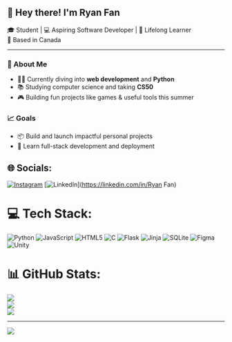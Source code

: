## 👋 Hey there! I'm Ryan Fan

🎓 Student | 💻 Aspiring Software Developer | 🧠 Lifelong Learner  
📍 Based in Canada  

---

### 🚀 About Me

- 🧑‍💻 Currently diving into **web development** and **Python**
- 📚 Studying computer science and taking **CS50**
- 🎮 Building fun projects like games & useful tools this summer

### 📈 Goals

- 📦 Build and launch impactful personal projects  
- 📖 Learn full-stack development and deployment  

## 🌐 Socials:
[![Instagram](https://img.shields.io/badge/Instagram-%23E4405F.svg?logo=Instagram&logoColor=white)](https://instagram.com/rayinfans) [![LinkedIn](https://img.shields.io/badge/LinkedIn-%230077B5.svg?logo=linkedin&logoColor=white)](https://linkedin.com/in/Ryan Fan) 

# 💻 Tech Stack:
![Python](https://img.shields.io/badge/python-3670A0?style=for-the-badge&logo=python&logoColor=ffdd54) ![JavaScript](https://img.shields.io/badge/javascript-%23323330.svg?style=for-the-badge&logo=javascript&logoColor=%23F7DF1E) ![HTML5](https://img.shields.io/badge/html5-%23E34F26.svg?style=for-the-badge&logo=html5&logoColor=white) ![C](https://img.shields.io/badge/c-%2300599C.svg?style=for-the-badge&logo=c&logoColor=white) ![Flask](https://img.shields.io/badge/flask-%23000.svg?style=for-the-badge&logo=flask&logoColor=white) ![Jinja](https://img.shields.io/badge/jinja-white.svg?style=for-the-badge&logo=jinja&logoColor=black) ![SQLite](https://img.shields.io/badge/sqlite-%2307405e.svg?style=for-the-badge&logo=sqlite&logoColor=white) ![Figma](https://img.shields.io/badge/figma-%23F24E1E.svg?style=for-the-badge&logo=figma&logoColor=white) ![Unity](https://img.shields.io/badge/unity-%23000000.svg?style=for-the-badge&logo=unity&logoColor=white)
# 📊 GitHub Stats:
![](https://github-readme-stats.vercel.app/api?username=RyAn239-a&theme=dark&hide_border=false&include_all_commits=false&count_private=false)<br/>
![](https://nirzak-streak-stats.vercel.app/?user=RyAn239-a&theme=dark&hide_border=false)<br/>
![](https://github-readme-stats.vercel.app/api/top-langs/?username=RyAn239-a&theme=dark&hide_border=false&include_all_commits=false&count_private=false&layout=compact)

---
[![](https://visitcount.itsvg.in/api?id=RyAn239-a&icon=0&color=12)](https://visitcount.itsvg.in)

<!-- Proudly created with GPRM ( https://gprm.itsvg.in ) -->
